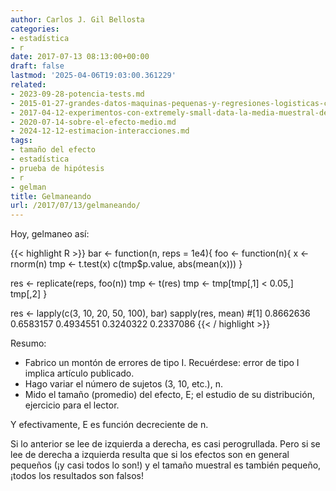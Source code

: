 ```yaml
---
author: Carlos J. Gil Bellosta
categories:
- estadística
- r
date: 2017-07-13 08:13:00+00:00
draft: false
lastmod: '2025-04-06T19:03:00.361229'
related:
- 2023-09-28-potencia-tests.md
- 2015-01-27-grandes-datos-maquinas-pequenas-y-regresiones-logisticas-con-variables-categoricas.md
- 2017-04-12-experimentos-con-extremely-small-data-la-media-muestral-de-pocas-betas.md
- 2020-07-14-sobre-el-efecto-medio.md
- 2024-12-12-estimacion-interacciones.md
tags:
- tamaño del efecto
- estadística
- prueba de hipótesis
- r
- gelman
title: Gelmaneando
url: /2017/07/13/gelmaneando/
---
```


Hoy, gelmaneo así:

{{< highlight R >}}
bar <- function(n, reps = 1e4){
  foo <- function(n){
    x <- rnorm(n)
    tmp <- t.test(x)
    c(tmp$p.value, abs(mean(x)))
  }

  res <- replicate(reps, foo(n))
  tmp <- t(res)
  tmp <- tmp[tmp[,1] < 0.05,]
  tmp[,2]
}

res <- lapply(c(3, 10, 20, 50, 100), bar)
sapply(res, mean)
#[1] 0.8662636 0.6583157 0.4934551 0.3240322 0.2337086
{{< / highlight >}}

Resumo:

* Fabrico un montón de errores de tipo I. Recuérdese: error de tipo I implica artículo publicado.
* Hago variar el número de sujetos (3, 10, etc.), n.
* Mido el tamaño (promedio) del efecto, E; el estudio de su distribución, ejercicio para el lector.

Y efectivamente, E es función decreciente de n.

Si lo anterior se lee de izquierda a derecha, es casi perogrullada. Pero si se lee de derecha a izquierda resulta que si los efectos son en general pequeños (¡y casi todos lo son!) y el tamaño muestral es también pequeño, ¡todos los resultados son falsos!